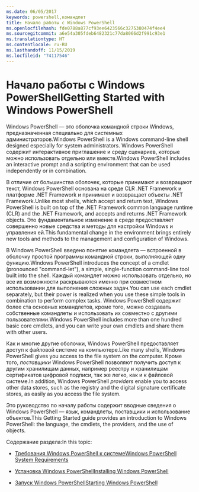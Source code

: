 ```yaml
---
ms.date: 06/05/2017
keywords: powershell,командлет
title: Начало работы с Windows PowerShell
ms.openlocfilehash: fde0788a877cf93ee6423566c3275380474f4ee4
ms.sourcegitcommit: a6e54a305fdeb6482321c77da8066d2f991c93e1
ms.translationtype: HT
ms.contentlocale: ru-RU
ms.lasthandoff: 11/15/2019
ms.locfileid: "74117546"
---
```

# <a name="getting-started-with-windows-powershell"></a><span data-ttu-id="a273b-103">Начало работы с Windows PowerShell</span><span class="sxs-lookup"><span data-stu-id="a273b-103">Getting Started with Windows PowerShell</span></span>
<span data-ttu-id="a273b-104">Windows PowerShell — это оболочка командной строки Windows, предназначенная специально для системных администраторов.</span><span class="sxs-lookup"><span data-stu-id="a273b-104">Windows PowerShell is a Windows command-line shell designed especially for system administrators.</span></span> <span data-ttu-id="a273b-105">Windows PowerShell содержит интерактивное приглашение и среду сценариев, которые можно использовать отдельно или вместе.</span><span class="sxs-lookup"><span data-stu-id="a273b-105">Windows PowerShell includes an interactive prompt and a scripting environment that can be used independently or in combination.</span></span>

<span data-ttu-id="a273b-106">В отличие от большинства оболочек, которые принимают и возвращают текст, Windows PowerShell основана на среде CLR .NET Framework и платформе .NET Framework и принимает и возвращает объекты .NET Framework.</span><span class="sxs-lookup"><span data-stu-id="a273b-106">Unlike most shells, which accept and return text, Windows PowerShell is built on top of the .NET Framework common language runtime (CLR) and the .NET Framework, and accepts and returns .NET Framework objects.</span></span> <span data-ttu-id="a273b-107">Это фундаментальное изменение в среде предоставляет совершенно новые средства и методы для настройки Windows и управления ей.</span><span class="sxs-lookup"><span data-stu-id="a273b-107">This fundamental change in the environment brings entirely new tools and methods to the management and configuration of Windows.</span></span>

<span data-ttu-id="a273b-108">В Windows PowerShell введено понятие командлета — встроенной в оболочку простой программы командной строки, выполняющей одну функцию.</span><span class="sxs-lookup"><span data-stu-id="a273b-108">Windows PowerShell introduces the concept of a cmdlet (pronounced "command-let"), a simple, single-function command-line tool built into the shell.</span></span> <span data-ttu-id="a273b-109">Каждый командлет можно использовать отдельно, но все их возможности раскрываются именно при совместном использовании для выполнения сложных задач.</span><span class="sxs-lookup"><span data-stu-id="a273b-109">You can use each cmdlet separately, but their power is realized when you use these simple tools in combination to perform complex tasks.</span></span> <span data-ttu-id="a273b-110">Windows PowerShell содержит более ста основных командлетов, кроме того, можно создавать собственные командлеты и использовать их совместно с другими пользователями.</span><span class="sxs-lookup"><span data-stu-id="a273b-110">Windows PowerShell includes more than one hundred basic core cmdlets, and you can write your own cmdlets and share them with other users.</span></span>

<span data-ttu-id="a273b-111">Как и многие другие оболочки, Windows PowerShell предоставляет доступ к файловой системе на компьютере.</span><span class="sxs-lookup"><span data-stu-id="a273b-111">Like many shells, Windows PowerShell gives you access to the file system on the computer.</span></span> <span data-ttu-id="a273b-112">Кроме того, *поставщики* Windows PowerShell позволяют получить доступ к другим хранилищам данных, например реестру и хранилищам сертификатов цифровой подписи, так же легко, как и к файловой системе.</span><span class="sxs-lookup"><span data-stu-id="a273b-112">In addition, Windows PowerShell *providers* enable you to access other data stores, such as the registry and the digital signature certificate stores, as easily as you access the file system.</span></span>

<span data-ttu-id="a273b-113">Это руководство по началу работы содержит вводные сведения о Windows PowerShell — язык, командлеты, поставщики и использование объектов.</span><span class="sxs-lookup"><span data-stu-id="a273b-113">This Getting Started guide provides an introduction to Windows PowerShell: the language, the cmdlets, the providers, and the use of objects.</span></span>

<span data-ttu-id="a273b-114">Содержание раздела:</span><span class="sxs-lookup"><span data-stu-id="a273b-114">In this topic:</span></span>

- [<span data-ttu-id="a273b-115">Требования Windows PowerShell к системе</span><span class="sxs-lookup"><span data-stu-id="a273b-115">Windows PowerShell System Requirements</span></span>](../install/Windows-PowerShell-System-Requirements.md)

- [<span data-ttu-id="a273b-116">Установка Windows PowerShell</span><span class="sxs-lookup"><span data-stu-id="a273b-116">Installing Windows PowerShell</span></span>](../install/Installing-Windows-PowerShell.md)

- [<span data-ttu-id="a273b-117">Запуск Windows PowerShell</span><span class="sxs-lookup"><span data-stu-id="a273b-117">Starting Windows PowerShell</span></span>](Starting-Windows-PowerShell.md)
